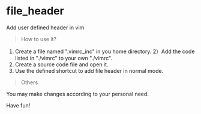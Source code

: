 # file_header
Add user defined header in vim

> How to use it?
1) Create a file named ".vimrc_inc" in you home directory.
2）Add the code listed in "./vimrc" to your own "./vimrc".
3) Create a source code file and open it.
4) Use the defined shortcut to add file header in normal mode.

> Others

You may make changes according to your personal need.

Have fun!
